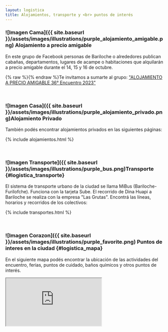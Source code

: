 ```yaml
---
layout: logistica
title: Alojamientos, transporte y <br> puntos de interés
---
```



### ![Imagen Cama]({{ site.baseurl }}/assets/images/illustrations/purple_alojamiento_amigable.png) Alojamiento a precio amigable 
En este grupo de Facebook personas de Bariloche o alrededores publican cabañas, departamentos, lugares de acampe o habitaciones que alquilarán a precio amigable durante el 14, 15 y 16 de octubre.

{% raw %}<i class="ti-facebook"></i>{% endraw %}Te invitamos a sumarte al grupo: ["ALOJAMIENTO A PRECIO AMIGABLE 36° Encuentro 2023"](https://www.facebook.com/groups/738805151339724/?ref=share&mibextid=KtfwRi)

<br>


### ![Imagen Casa]({{ site.baseurl }}/assets/images/illustrations/purple_alojamiento_privado.png)Alojamiento Privado 
También podés encontrar alojamientos privados en las siguientes páginas:

{% include alojamientos.html %}

<br>


### ![Imagen Transporte]({{ site.baseurl }}/assets/images/illustrations/purple_bus.png)Transporte {#logistica_transporte}
El sistema de transporte urbano de la ciudad se llama MiBus (Bariloche-Furilofche). Funciona con la tarjeta Sube. 
El recorrido de Dina Huapi a Bariloche se realiza con la empresa "Las Grutas". 
Encontrá las líneas, horarios y recorridos de los colectivos:

{% include transportes.html %}

<br>

### ![Imagen Corazon]({{ site.baseurl }}/assets/images/illustrations/purple_favorite.png) Puntos de interes en la ciudad {#logistica_mapa}
En el siguiente mapa podés encontrar la ubicación de las actividades del encuentro, ferias, puntos de cuidado, baños químicos y otros puntos de interés.
<div class="iframe-container">
<iframe src="https://www.google.com/maps/d/embed?mid=1zIb80sQoGfT9VvLn6q3mh1t0x0WqKeo&ehbc=2E312F" ></iframe>
</div>
